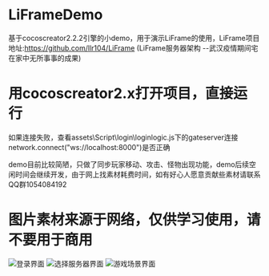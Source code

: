 # LiFrameDemo
基于cocoscreator2.2.2引擎的小demo，用于演示LiFrame的使用，LiFrame项目地址:https://github.com/llr104/LiFrame (LiFrame服务器架构 --武汉疫情期间宅在家中无所事事的成果)

# 用cocoscreator2.x打开项目，直接运行

  如果连接失败，查看assets\Script\login\loginlogic.js下的gateserver连接network.connect("ws://localhost:8000")是否正确
  
  demo目前比较简陋，只做了同步玩家移动、攻击、怪物出现功能，demo后续空闲时间会继续开发，由于网上找素材耗费时间，如有好心人愿意贡献些素材请联系QQ群1054084192
# 图片素材来源于网络，仅供学习使用，请不要用于商用

![登录界面](https://github.com/llr104/LiFrameDemo/blob/master/1.png)
![选择服务器界面](https://github.com/llr104/LiFrameDemo/blob/master/2.png)
![游戏场景界面](https://github.com/llr104/LiFrameDemo/blob/master/3.png)
